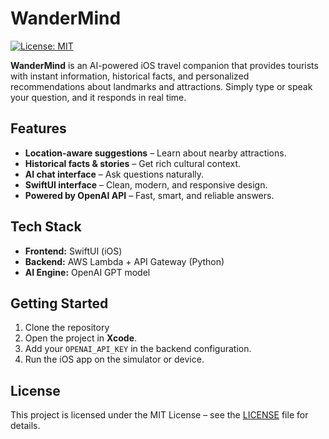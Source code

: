 # WanderMind
[![License: MIT](https://img.shields.io/badge/License-MIT-yellow.svg)](LICENSE)

**WanderMind** is an AI-powered iOS travel companion that provides tourists with instant information, historical facts, and personalized recommendations about landmarks and attractions. Simply type or speak your question, and it responds in real time.

## Features

* **Location-aware suggestions** – Learn about nearby attractions.
* **Historical facts & stories** – Get rich cultural context.
* **AI chat interface** – Ask questions naturally.
* **SwiftUI interface** – Clean, modern, and responsive design.
* **Powered by OpenAI API** – Fast, smart, and reliable answers.

## Tech Stack

* **Frontend:** SwiftUI (iOS)
* **Backend:** AWS Lambda + API Gateway (Python)
* **AI Engine:** OpenAI GPT model

## Getting Started

1. Clone the repository
2. Open the project in **Xcode**.
3. Add your `OPENAI_API_KEY` in the backend configuration.
4. Run the iOS app on the simulator or device.

## License

This project is licensed under the MIT License – see the [LICENSE](LICENSE) file for details.
